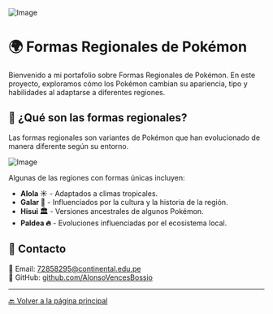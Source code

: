![Image](https://github.com/user-attachments/assets/11a2f303-0a14-42ce-993c-98da169301d5)

# 🌍 Formas Regionales de Pokémon

Bienvenido a mi portafolio sobre Formas Regionales de Pokémon. En este proyecto, exploramos cómo los Pokémon cambian su apariencia, tipo y habilidades al adaptarse a diferentes regiones.

## 🔹 ¿Qué son las formas regionales?
Las formas regionales son variantes de Pokémon que han evolucionado de manera diferente según su entorno. 

![Image](https://github.com/user-attachments/assets/2d1ea336-8fe9-42eb-b7a6-efcf965bb04b)

Algunas de las regiones con formas únicas incluyen:

- **Alola ☀️** - Adaptados a climas tropicales.
- **Galar 🏰** - Influenciados por la cultura y la historia de la región.
- **Hisui 🏛️** - Versiones ancestrales de algunos Pokémon.
- **Paldea 🔥** - Evoluciones influenciadas por el ecosistema local.


## 🔹 Contacto  
📧 Email: [72858295@continental.edu,pe](mailto:72858295@continental.edu,pe)  
🐙 GitHub: [github.com/AlonsoVencesBossio](https://github.com/AlonsoVencesBossio)  

---

[🔙 Volver a la página principal](index.html)
